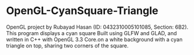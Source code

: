 # OpenGL-CyanSquare-Triangle
OpenGL project by Rubayad Hasan (ID: 0432310005101085, Section: 6B2). This program displays a cyan square Built using GLFW and GLAD, and written in C++ with OpenGL 3.3 Core.on a white background with a cyan triangle on top, sharing two corners of the square.
